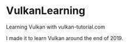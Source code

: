 # VulkanLearning
Learning Vulkan with vulkan-tutorial.com

I made it to learn Vulkan around the end of 2019.
